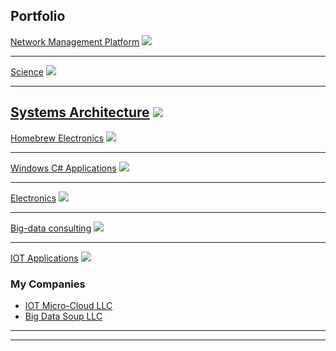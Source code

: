 ## Portfolio

[Network Management Platform](/platforms)
<img src="images/platforms.jpg?raw=true"/>

---
[Science](/science)
<img src="images/science.jpg?raw=true"/>

---
[Systems Architecture](/architecture)
<img src="images/architecture.jpg?raw=true"/>
---

[Homebrew Electronics](/hobby)
<img src="images/hobby.jpg?raw=true"/>

---
[Windows C# Applications](/windows)
<img src="images/windows.jpg?raw=true"/>

---
[Electronics](/electronics)
<img src="images/electronics.jpg?raw=true"/>

---
[Big-data consulting](/bigdata)
<img src="images/bigdata.jpg?raw=true"/>

---
[IOT Applications](/iotmicrocloud)
<img src="images/iotmicrocloud.jpg?raw=true"/>
 

### My Companies

- [IOT Micro-Cloud LLC](http://iotmicrocloud.com/)
- [Big Data Soup LLC](http://bigdatasoup.com/)
---

---

